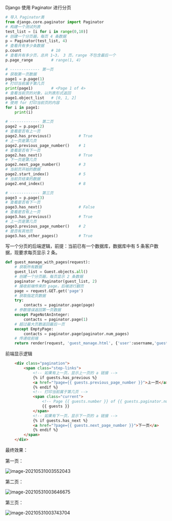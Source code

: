 

Django 使用 Paginator 进行分页

```python
# 导入 Paginator类
from django.core.paginator import Paginator
# 构建一个测试列表
test_list = [i for i in range(0,10)]
# 创建一个分页器，每页 4 条数据
p = Paginator(test_list, 4)
# 查看共有多少条数据
p.count				# 10
# 查看共有多少页，总共 1~3， 3 页，range 不包含最后一个
p.page_range		# range(1, 4)

# ------------- 第一页
# 获取第一页数据
page1 = p.page(1)
# 打印当前属于第几页
print(page1)		# <Page 1 of 4>
# 查看当前页的对象，以列表形式返回
page1.object_list	# [0, 1, 2]
# 使用 for 打印当前页的内容
for i in page1:
    print(i)
    
# ------------- 第二页
page2 = p.page(2)
# 查看是否有上一页
page2.has_previous()			# True
# 上一页是第几页
page2.previous_page_number()	# 1
# 查看是否有下一页
page2.has_next()				# True
# 下一页是第几页
page2.next_page_number()		# 3
# 当前页开始的数据
page2.start_index()				# 5
# 当前页结束的数据
page2.end_index()				# 8

# ------------- 第三页
page3 = p.page(3)
# 查看是否有下一页
page3.has_next()				# False
# 查看是否有上一页
page3.has_previous()			# True
# 上一页是第几页
page3.previous_page_number()	# 2
# 是否有其他页
page3.has_other_pages()			# True
```

写一个分页的后端逻辑，前提：当前已有一个数据库，数据库中有 5 条客户数据，现要求每页显示 2 条。

```python
def guest_manage_with_pages(request):
    # 获取所有数据
    guest_list = Guest.objects.all()
    # 创建一个分页器，每页显示 2 条数据
    paginator = Paginator(guest_list, 2)
    # 接收前端传来的 page，后端进行翻页
    page = request.GET.get('page')
    # 获取指定页数据
    try:
        contacts = paginator.page(page)
    # 参数错误返回第一页数据
    except PageNotAnInteger:
        contacts = paginator.page(1)
    # 超过最大页数返回最后一页
    except EmptyPage:
        contacts = paginator.page(paginator.num_pages)
    # 传递给前端
    return render(request, 'guest_manage.html', {'user':username,'guests':contacts})
```

前端显示逻辑

```html
    <div class="pagination">
        <span class="step-links">
            <!-- 如果有上一页，显示上一页的 a 链接 -->
            {% if guests.has_previous %}
            <a href="?page={{ guests.previous_page_number }}">上一页</a>
            {% endif %}
            <!-- 打印当前属于第几页 -->
            <span class="current">
                <!-- Page {{ guests.number }} of {{ guests.paginator.num_pages }} -->
                {{ guests }}
            </span>
            <!-- 如果有下一页，显示下一页的 a 链接 -->
            {% if guests.has_next %}
            <a href="?page={{ guests.next_page_number }}">下一页</a>
            {% endif %}
        </span>
    </div>
```

最终效果：

第一页：

![image-20210531003552043](https://xdai555-imgurl.oss-cn-beijing.aliyuncs.com/md-note/20210531003604.png)

第二页：

![image-20210531003646675](https://xdai555-imgurl.oss-cn-beijing.aliyuncs.com/md-note/20210531003649.png)

第三页：

![image-20210531003743704](https://xdai555-imgurl.oss-cn-beijing.aliyuncs.com/md-note/20210531003745.png)